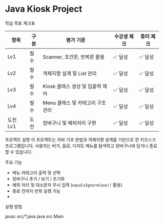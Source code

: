 #  Java Kiosk Project

 학습 목표 체크표

| 항목 | 구분 | 평가 기준 | 수강생 체크 | 튜터 체크 |
|------|------|-------------|--------------|-------------|
| Lv1 | 필수 | Scanner, 조건문, 반복문 활용 | ✅ 달성 | ✅ 달성 |
| Lv2 | 필수 | 객체지향 설계 및 List 관리 | ✅ 달성 | ✅ 달성 |
| Lv3 | 필수 | Kiosk 클래스 생성 및 입출력 제어 | ✅ 달성 | ✅ 달성 |
| Lv4 | 필수 | Menu 클래스 및 카테고리 구조 관리 | ✅ 달성 | ✅ 달성 |
| 도전 Lv1 | 도전 | 장바구니 및 예외처리 구현 | ✅ 달성 | ✅ 달성 |

 프로젝트 설명
이 프로젝트는 자바 기초 문법과 객체지향 설계를 기반으로 한 키오스크 프로그램입니다.
사용자는 버거, 음료, 디저트 메뉴를 탐색하고 장바구니에 담거나 종료할 수 있습니다.

 주요 기능
- 메뉴 카테고리 출력 및 선택
- 장바구니 추가 / 보기 / 초기화
- 예외 처리 및 대소문자 무시 입력 (`equalsIgnoreCase()` 활용)
- 종료 전까지 반복 실행 가능
- 
 실행 방법

javac src/*.java
java src.Main
